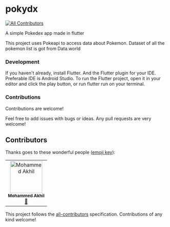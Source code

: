 # pokydx
[![All Contributors](https://img.shields.io/badge/all_contributors-1-orange.svg?style=flat-square)](#contributors)

A simple Pokedex app made in flutter

This project uses Pokeapi to access data about Pokemon.
Dataset of all the pokemon list is got from Data.world

### Development
If you haven't already, install Flutter. And the Flutter plugin for your IDE. Preferable IDE is Android Studio.
To run the Flutter project, open it in your editor and click the play button, or run flutter run on your terminal.


### Contributions
Contributions are welcome!

Feel free to add issues with bugs or ideas. Any pull requests are very welcome!

## Contributors

Thanks goes to these wonderful people ([emoji key](https://allcontributors.org/docs/en/emoji-key)):

<!-- ALL-CONTRIBUTORS-LIST:START - Do not remove or modify this section -->
<!-- prettier-ignore -->
<table><tr><td align="center"><a href="https://github.com/MohammedAkhil"><img src="https://avatars0.githubusercontent.com/u/15796106?v=4" width="100px;" alt="Mohammed Akhil"/><br /><sub><b>Mohammed Akhil</b></sub></a><br /><a href="#design-MohammedAkhil" title="Design">🎨</a></td></tr></table>

<!-- ALL-CONTRIBUTORS-LIST:END -->

This project follows the [all-contributors](https://github.com/all-contributors/all-contributors) specification. Contributions of any kind welcome!